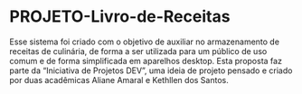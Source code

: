 # PROJETO-Livro-de-Receitas
Esse sistema foi criado com o objetivo de auxiliar no armazenamento de receitas de culinária, de forma a ser utilizada para um público de uso comum e de forma simplificada em aparelhos desktop. Esta proposta faz parte da “Iniciativa de Projetos DEV”, uma ideia de projeto pensado e criado por duas acadêmicas Aliane Amaral e Kethllen dos Santos.
